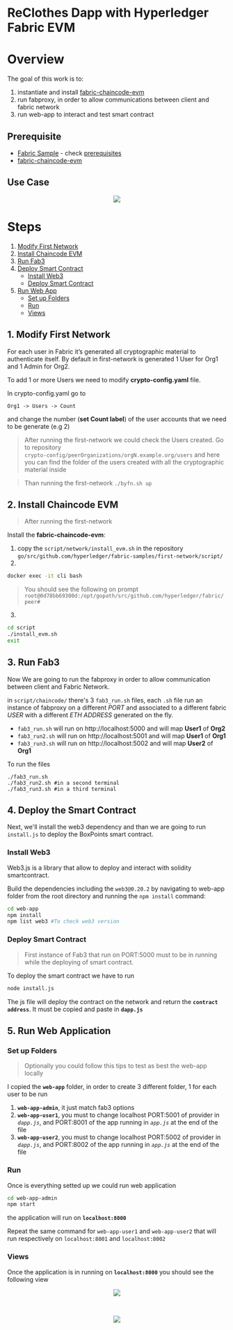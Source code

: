 # ReClothes Dapp with Hyperledger Fabric EVM

# Overview 
The goal of this work is to:
1. instantiate and install [fabric-chaincode-evm](https://github.com/hyperledger/fabric-chaincode-evm)
2. run fabproxy, in order to allow communications between client and fabric network
2. run web-app to interact and test smart contract

## Prerequisite

- [Fabric Sample](https://github.com/hyperledger/fabric-samples) - check [prerequisites](https://hyperledger-fabric.readthedocs.io/en/latest/prereqs.html) 
- [fabric-chaincode-evm](https://github.com/hyperledger/fabric-chaincode-evm)

## Use Case

<p align="center">
  <img src="doc/use_case.png">
</p>

# Steps
1. [Modify First Network](#net)
2. [Install Chaincode EVM](#install_chaincode_evm)  
3. [Run Fab3](#run_fab3)
4. [Deploy Smart Contract](#deploy)  
    - [Install Web3](#web3)
    - [Deploy Smart Contract](#smart_contract)
5. [Run Web App](#web_app) 
    - [Set up Folders](#set_up)
    - [Run](#run)
    - [Views](#views)

<a name="net"></a>
## 1. Modify First Network

For each user in Fabric it’s generated all cryptographic material to authenticate itself. By default in first-network is generated 1 User for Org1 and 1 Admin for Org2.

To add 1 or more Users we need to modify **crypto-config.yaml** file. 

In crypto-config.yaml go to 
```
Org1 -> Users -> Count
``` 
and change the number (**set Count label**) of the user accounts that we need to be generate (e.g 2)

> After running the first-network we could check the Users created. Go to repository   
`crypto-config/peerOrganizations/orgN.example.org/users` and here you can find the folder of the users created with all the cryptographic material inside

> Than running the first-network `./byfn.sh up`

<a name="install_chaincode_evm"></a>
## 2. Install Chaincode EVM

> After running the first-network 

Install the **fabric-chaincode-evm**:
1. copy the `script/network/install_evm.sh` in the repository `go/src/github.com/hyperledger/fabric-samples/first-network/script/`
2. 
```bash
docker exec -it cli bash
``` 
> You should see the following on prompt  
`root@0d78bb69300d:/opt/gopath/src/github.com/hyperledger/fabric/peer#`
3.
```bash
cd script
./install_evm.sh
exit
``` 

<a name="run_fab3"></a>
## 3. Run Fab3

Now We are going to run the fabproxy in order to allow communication between client and Fabric Network.

in `script/chaincode/` there's 3 `fab3_run.sh` files, each `.sh` file run an instance of fabproxy on a different *PORT* and associated to a different fabric *USER* with a different *ETH ADDRESS* generated on the fly. 

- `fab3_run.sh` will run on http://localhost:5000 and will map **User1** of **Org2**
- `fab3_run2.sh` will run on http://localhost:5001 and will map **User1** of **Org1**
- `fab3_run3.sh` will run on http://localhost:5002 and will map **User2** of **Org1** 

To run the files 

```shell
./fab3_run.sh
./fab3_run2.sh #in a second terminal
./fab3_run3.sh #in a third terminal
``` 

<a name="deploy"></a>
## 4. Deploy the Smart Contract

Next, we'll install the web3 dependency and than we are going to run `install.js` to deploy the BoxPoints smart contract.

<a name="web3"></a>
### Install Web3

Web3.js is a library that allow to deploy and interact with solidity smartcontract. 

Build the dependencies including the `web3@0.20.2` by navigating to web-app folder from the root directory and running the `npm install` command:

```bash
cd web-app
npm install
npm list web3 #To check web3 version
``` 

<a name="smart_contract"></a>
### Deploy Smart Contract

> First instance of Fab3 that run on PORT:5000 must to be in running while the deploying of smart contract.

To deploy the smart contract we have to run

```bash
node install.js
```
 
The js file will deploy the contract on the network and return the **`contract address`**. It must be copied and paste in **`dapp.js`**

<a name="web_app"></a>
## 5. Run Web Application

<a name="set_up"></a>
### Set up Folders

> Optionally you could follow this tips to test as best the web-app locally

I copied the **`web-app`** folder, in order to create 3 different folder, 1 for each user to be run

1. **`web-app-admin`**, it just match fab3 options
2. **`web-app-user1`**, you must to change localhost PORT:5001 of provider in *`dapp.js`*, and PORT:8001 of the app running in *`app.js`* at the end of the file
3. **`web-app-user2`**, you must to change localhost PORT:5002 of provider in *`dapp.js`*, and PORT:8002 of the app running in *`app.js`* at the end of the file

<a name="run"></a>
### Run 

Once is everything setted up we could run web application

```bash
cd web-app-admin
npm start
```

the application will run on **`localhost:8000`**

Repeat the same command for `web-app-user1` and `web-app-user2` that will run respectively on `localhost:8001` and `localhost:8002`

### Views

Once the application is in running on **`localhost:8000`** you should see the following view

<p align="center">
  <img src="doc/homepage.png">
</p>
<br>
<p align="center">
  <img src="doc/how_to.png">
</p>

